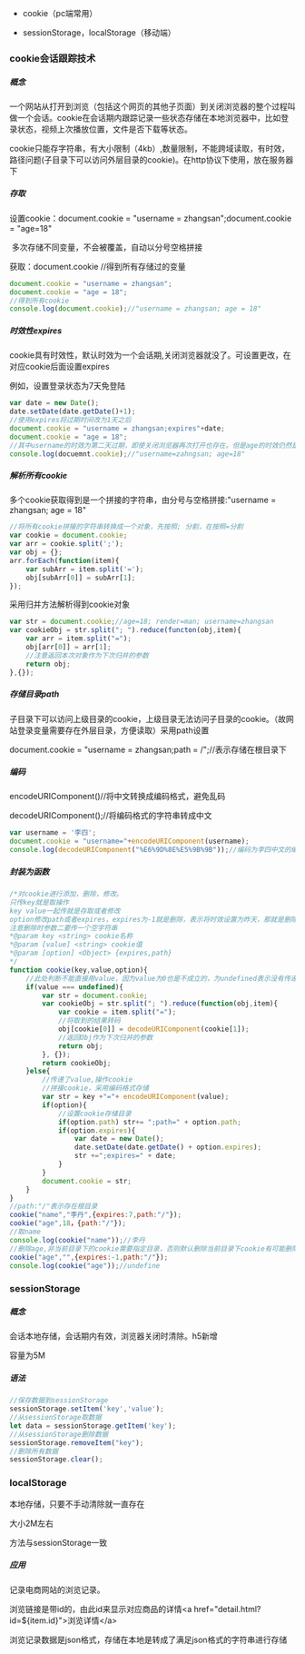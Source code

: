 * cookie（pc端常用）

* sessionStorage，localStorage（移动端）

### cookie会话跟踪技术

##### 概念

一个网站从打开到浏览（包括这个网页的其他子页面）到关闭浏览器的整个过程叫做一个会话。cookie在会话期内跟踪记录一些状态存储在本地浏览器中，比如登录状态，视频上次播放位置，文件是否下载等状态。

cookie只能存字符串，有大小限制（4kb）,数量限制，不能跨域读取，有时效，路径问题(子目录下可以访问外层目录的cookie)。在http协议下使用，放在服务器下

##### 存取

设置cookie：document.cookie = "username = zhangsan";document.cookie = "age=18"

​	多次存储不同变量，不会被覆盖，自动以分号空格拼接

获取：document.cookie  //得到所有存储过的变量

```javascript
document.cookie = "username = zhangsan";
document.cookie = "age = 18";
//得到所有cookie
console.log(document.cookie);//"username = zhangsan; age = 18"
```

##### 时效性expires

cookie具有时效性，默认时效为一个会话期,关闭浏览器就没了。可设置更改，在对应cookie后面设置expires

例如，设置登录状态为7天免登陆

```javascript
var date = new Date();
date.setDate(date.getDate()+1);
//使用expires将过期时间改为1天之后
document.cookie = "username = zhangsan;expires"+date;
document.cookie = "age = 18";
//其中username的时效为第二天过期，即使关闭浏览器再次打开也存在。但是age的时效仍然是浏览器关闭之前
console.log(docuemnt.cookie);//"username=zahngsan; age=18"

```

##### 解析所有cookie

多个cookie获取得到是一个拼接的字符串，由分号与空格拼接:"username = zhangsan; age = 18"

```javascript
//将所有cookie拼接的字符串转换成一个对象，先按照; 分割，在按照=分割
var cookie = document.cookie;
var arr = cookie.split(';');
var obj = {};
arr.forEach(function(item){
    var subArr = item.split('=');
    obj[subArr[0]] = subArr[1];
});
```

采用归并方法解析得到cookie对象

~~~javascript
var str = document.cookie;//age=18; render=man; username=zhangsan
var cookieObj = str.split("; ").reduce(functon(obj,item){
	var arr = item.split("=");
	obj[arr[0]] = arr[1];
	//注意返回本次对象作为下次归并的参数
	return obj;
},{});
~~~



##### 存储目录path

子目录下可以访问上级目录的cookie，上级目录无法访问子目录的cookie。（故网站登录变量需要存在外层目录，方便读取）采用path设置

document.cookie = "username = zhangsan;path = /";//表示存储在根目录下

##### 编码

encodeURIComponent()//将中文转换成编码格式，避免乱码

decodeURIComponent();//将编码格式的字符串转成中文

```javascript
var username = '李四';
document.cookie = "username="+encodeURIComponent(username);
console.log(decodeURIComponent("%E6%9D%8E%E5%9B%9B"));//编码为李四中文的编码
```

##### 封装为函数

~~~~javascript
/*对cookie进行添加，删除，修改。
只传key就是取操作
key value一起传就是存取或者修改
option修改path或者expires，expires为-1就是删除，表示将时效设置为昨天，那就是删除
注意删除时参数二要传一个空字符串
*@param key <string> cookie名称
*@param [value] <string> cookie值
*@param [option] <Object> {expires,path}
*/
function cookie(key,value,option){
    //此处判断不能直接用value，因为value为0也是不成立的，为undefined表示没有传递
    if(value === undefined){
        var str = document.cookie;
        var cookieObj = str.split("; ").reduce(function(obj,item){
            var cookie = item.split("=");
            //将取到的结果转码
            obj[cookie[0]] = decodeURIComponent(cookie[1]);
            //返回Obj作为下次归并的参数
            return obj;
        }, {});
        return cookieObj;
    }else{
        //传递了value,操作cookie
        //拼接cookie，采用编码格式存储
        var str = key +"="+ encodeURIComponent(value);
        if(option){
            //设置cookie存储目录
            if(option.path) str+= ";path=" + option.path;
            if(option.expires){
                var date = new Date();
                date.setDate(date.getDate() + option.expires);
                str +=";expires=" + date;
            }
        }
        document.cookie = str;
    }
}
//path:"/"表示存在根目录
cookie("name","李丹",{expires:7,path:"/"});
cookie("age",18，{path:"/"});
//取name
console.log(cookie("name"));//李丹
//删除age,非当前目录下的cookie需要指定目录，否则默认删除当前目录下cookie有可能删除不掉
cookie("age","",{expires:-1,path:"/"});
console.log(cookie("age"));//undefine
~~~~

### sessionStorage

##### 概念

会话本地存储，会话期内有效，浏览器关闭时清除。h5新增

容量为5M

##### 语法

~~~javascript
//保存数据到sessionStorage
sessionStorage.setItem('key','value');
//从sessionStorage取数据
let data = sessionStorage.getItem('key');
//从sessionStorage删除数据
sessionStorage.removeItem("key");
//删除所有数据
sessionStorage.clear();
~~~

### localStorage

本地存储，只要不手动清除就一直存在

大小2M左右

方法与sessionStorage一致

##### 应用

记录电商网站的浏览记录。

浏览链接是带id的，由此id来显示对应商品的详情\<a href="detail.html?id=${item.id}">浏览详情\</a>

浏览记录数据是json格式，存储在本地是转成了满足json格式的字符串进行存储

